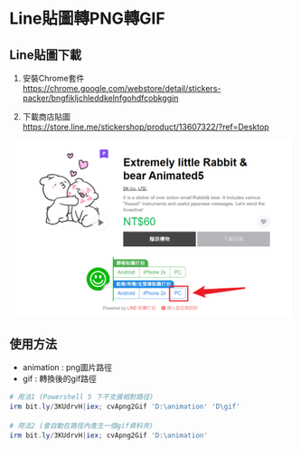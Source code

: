 Line貼圖轉PNG轉GIF
===

## Line貼圖下載
1. 安裝Chrome套件  
https://chrome.google.com/webstore/detail/stickers-packer/bngfikljchleddkelnfgohdfcobkggin

2. 下載商店貼圖  
https://store.line.me/stickershop/product/13607322/?ref=Desktop

![](img/1.下載貼圖.png)


## 使用方法

- animation : png圖片路徑
- gif       : 轉換後的gif路徑

```ps1
# 用法1 (Powershell 5 下不支援相對路徑)
irm bit.ly/3KUdrvH|iex; cvApng2Gif 'D:\animation' 'D\gif'

# 用法2 (會自動在路徑內產生一個gif資料夾)
irm bit.ly/3KUdrvH|iex; cvApng2Gif 'D:\animation'

```
